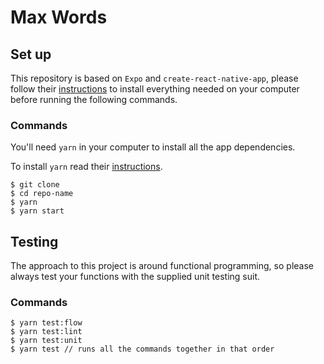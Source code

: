 # Max Words

## Set up
This repository is based on `Expo` and `create-react-native-app`, please follow their [instructions](https://github.com/react-community/create-react-native-app) to install everything needed on your computer before running the following commands.

### Commands

You'll need `yarn` in your computer to install all the app dependencies.

To install `yarn` read their [instructions](https://yarnpkg.com/lang/en/docs/install/#mac-stable).

```
$ git clone
$ cd repo-name
$ yarn
$ yarn start
```

## Testing

The approach to this project is around functional programming, so please always test your functions with the supplied unit testing suit.

### Commands

```
$ yarn test:flow
$ yarn test:lint
$ yarn test:unit
$ yarn test // runs all the commands together in that order
```